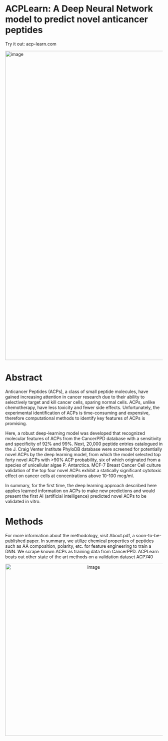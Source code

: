 # ACPLearn: A Deep Neural Network model to predict novel anticancer peptides

Try it out: acp-learn.com

<img width="988" alt="image" src="https://github.com/user-attachments/assets/32eb9ff8-b046-4d8b-87b2-af3706057088" />


# Abstract 

Anticancer Peptides (ACPs), a class of small peptide molecules, have gained increasing attention in cancer research due to their ability to selectively target and kill cancer cells, sparing normal cells. ACPs, unlike chemotherapy, have less toxicity and fewer side effects. Unfortunately, the experimental identification of ACPs is time-consuming and expensive, therefore computational methods to identify key features of ACPs is promising. 

Here, a robust deep-learning model was developed that recognized molecular features of ACPs from the CancerPPD database with a sensitivity and specificity of 92% and 99%. Next, 20,000 peptide entries catalogued in the J. Craig Venter Institute PhyloDB database were screened for potentially novel ACPs by the deep learning model, from which the model selected top forty novel ACPs with >90% ACP probability, six of which originated from a species of unicellular algae P. Antarctica. MCF-7 Breast Cancer Cell culture validation of the top four novel ACPs exhibit a statically significant cytotoxic effect on cancer cells at concentrations above 10-100 mcg/ml.

In summary, for the first time, the deep learning approach described here applies learned information on ACPs to make new predictions and would present the first AI (artificial intelligence) predicted novel ACPs to be validated in vitro.

# Methods

For more information about the methodology, visit About.pdf, a soon-to-be-published paper. In summary, we utilize chemical properties of peptides such as AA composition, polarity, etc. for feature engineering to train a DNN. We scrape known ACPs as training data from CancerPPD. ACPLearn beats out other state of the art methods on a validation dataset ACP740


<div align="center">
    <img width="550" alt="image" src="https://github.com/user-attachments/assets/80236740-6431-4e62-92aa-0588e8699797" />
</div>

